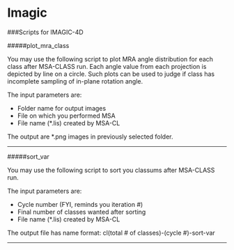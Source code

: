 Imagic
======

###Scripts for IMAGIC-4D

#####plot_mra_class

You may use the following script to plot MRA angle distribution for each class after MSA-CLASS run. Each angle value from each projection is depicted by line on a circle. Such plots can be used to judge if class has incomplete sampling of in-plane rotation angle.

The input parameters are:

* Folder name for output images
* File on which you performed MSA
* File name (*.lis) created by MSA-CL

The output are *.png images in previously selected folder.

---

#####sort_var

You may use the following script to sort you classums after MSA-CLASS run.

The input parameters are:

* Cycle number (FYI, reminds you iteration #)
* Final number of classes wanted after sorting
* File name (*.lis) created by MSA-CL

The output file has name format: cl(total # of classes)-(cycle #)-sort-var

---
